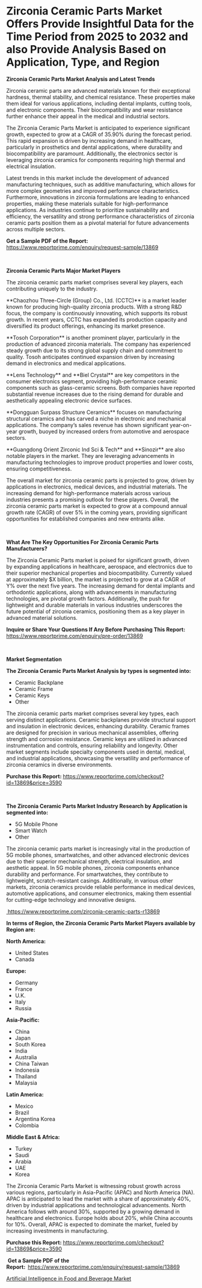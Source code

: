 <p><h1>Zirconia Ceramic Parts Market Offers Provide Insightful Data for the Time Period from 2025 to 2032 and also Provide Analysis Based on Application, Type, and Region</h1></p><p><strong>Zirconia Ceramic Parts Market Analysis and Latest Trends</strong></p>
<p><p>Zirconia ceramic parts are advanced materials known for their exceptional hardness, thermal stability, and chemical resistance. These properties make them ideal for various applications, including dental implants, cutting tools, and electronic components. Their biocompatibility and wear resistance further enhance their appeal in the medical and industrial sectors.</p><p>The Zirconia Ceramic Parts Market is anticipated to experience significant growth, expected to grow at a CAGR of 35.90% during the forecast period. This rapid expansion is driven by increasing demand in healthcare, particularly in prosthetics and dental applications, where durability and biocompatibility are paramount. Additionally, the electronics sector is leveraging zirconia ceramics for components requiring high thermal and electrical insulation.</p><p>Latest trends in this market include the development of advanced manufacturing techniques, such as additive manufacturing, which allows for more complex geometries and improved performance characteristics. Furthermore, innovations in zirconia formulations are leading to enhanced properties, making these materials suitable for high-performance applications. As industries continue to prioritize sustainability and efficiency, the versatility and strong performance characteristics of zirconia ceramic parts position them as a pivotal material for future advancements across multiple sectors.</p></p>
<p><strong>Get a Sample PDF of the Report:&nbsp;</strong> <a href="https://www.reportprime.com/enquiry/request-sample/13869?utm_campaign=2933&utm_medium=2&utm_source=Github&utm_content=ia&utm_term=20032025&utm_id=zirconia-ceramic-parts">https://www.reportprime.com/enquiry/request-sample/13869</a></p>
<p>&nbsp;</p>
<p><strong>Zirconia Ceramic Parts Major Market Players</strong></p>
<p><p>The zirconia ceramic parts market comprises several key players, each contributing uniquely to the industry. </p><p>**Chaozhou Three-Circle (Group) Co., Ltd. (CCTC)** is a market leader known for producing high-quality zirconia products. With a strong R&D focus, the company is continuously innovating, which supports its robust growth. In recent years, CCTC has expanded its production capacity and diversified its product offerings, enhancing its market presence.</p><p>**Tosoh Corporation** is another prominent player, particularly in the production of advanced zirconia materials. The company has experienced steady growth due to its strong global supply chain and commitment to quality. Tosoh anticipates continued expansion driven by increasing demand in electronics and medical applications.</p><p>**Lens Technology** and **Biel Crystal** are key competitors in the consumer electronics segment, providing high-performance ceramic components such as glass-ceramic screens. Both companies have reported substantial revenue increases due to the rising demand for durable and aesthetically appealing electronic device surfaces.</p><p>**Dongguan Surpass Structure Ceramics** focuses on manufacturing structural ceramics and has carved a niche in electronic and mechanical applications. The company’s sales revenue has shown significant year-on-year growth, buoyed by increased orders from automotive and aerospace sectors.</p><p>**Guangdong Orient Zirconic Ind Sci & Tech** and **Sinozir** are also notable players in the market. They are leveraging advancements in manufacturing technologies to improve product properties and lower costs, ensuring competitiveness.</p><p>The overall market for zirconia ceramic parts is projected to grow, driven by applications in electronics, medical devices, and industrial materials. The increasing demand for high-performance materials across various industries presents a promising outlook for these players. Overall, the zirconia ceramic parts market is expected to grow at a compound annual growth rate (CAGR) of over 5% in the coming years, providing significant opportunities for established companies and new entrants alike.</p></p>
<p>&nbsp;</p>
<p><strong>What Are The Key Opportunities For Zirconia Ceramic Parts Manufacturers?</strong></p>
<p><p>The Zirconia Ceramic Parts market is poised for significant growth, driven by expanding applications in healthcare, aerospace, and electronics due to their superior mechanical properties and biocompatibility. Currently valued at approximately $X billion, the market is projected to grow at a CAGR of Y% over the next five years. The increasing demand for dental implants and orthodontic applications, along with advancements in manufacturing technologies, are pivotal growth factors. Additionally, the push for lightweight and durable materials in various industries underscores the future potential of zirconia ceramics, positioning them as a key player in advanced material solutions.</p></p>
<p><strong>Inquire or Share Your Questions If Any Before Purchasing This Report:</strong> <a href="https://www.reportprime.com/enquiry/pre-order/13869?utm_campaign=2933&utm_medium=2&utm_source=Github&utm_content=ia&utm_term=20032025&utm_id=zirconia-ceramic-parts">https://www.reportprime.com/enquiry/pre-order/13869</a></p>
<p>&nbsp;</p>
<p><strong>Market Segmentation</strong></p>
<p><strong>The Zirconia Ceramic Parts Market Analysis by types is segmented into:</strong></p>
<p><ul><li>Ceramic Backplane</li><li>Ceramic Frame</li><li>Ceramic Keys</li><li>Other</li></ul></p>
<p><p>The zirconia ceramic parts market comprises several key types, each serving distinct applications. Ceramic backplanes provide structural support and insulation in electronic devices, enhancing durability. Ceramic frames are designed for precision in various mechanical assemblies, offering strength and corrosion resistance. Ceramic keys are utilized in advanced instrumentation and controls, ensuring reliability and longevity. Other market segments include specialty components used in dental, medical, and industrial applications, showcasing the versatility and performance of zirconia ceramics in diverse environments.</p></p>
<p><strong>Purchase this Report:&nbsp;</strong><a href="https://www.reportprime.com/checkout?id=13869&price=3590&utm_campaign=2933&utm_medium=2&utm_source=Github&utm_content=ia&utm_term=20032025&utm_id=zirconia-ceramic-parts">https://www.reportprime.com/checkout?id=13869&price=3590</a></p>
<p>&nbsp;</p>
<p><strong>The Zirconia Ceramic Parts Market Industry Research by Application is segmented into:</strong></p>
<p><ul><li>5G Mobile Phone</li><li>Smart Watch</li><li>Other</li></ul></p>
<p><p>The zirconia ceramic parts market is increasingly vital in the production of 5G mobile phones, smartwatches, and other advanced electronic devices due to their superior mechanical strength, electrical insulation, and aesthetic appeal. In 5G mobile phones, zirconia components enhance durability and performance. For smartwatches, they contribute to lightweight, scratch-resistant casings. Additionally, in various other markets, zirconia ceramics provide reliable performance in medical devices, automotive applications, and consumer electronics, making them essential for cutting-edge technology and innovative designs.</p></p>
<p><a href="https://www.reportprime.com/zirconia-ceramic-parts-r13869?utm_campaign=2933&utm_medium=2&utm_source=Github&utm_content=ia&utm_term=20032025&utm_id=zirconia-ceramic-parts">&nbsp;https://www.reportprime.com/zirconia-ceramic-parts-r13869</a></p>
<p><strong>In terms of Region, the Zirconia Ceramic Parts Market Players available by Region are:</strong></p>
<p>
    <p> <strong> North America: </strong>
        <ul>
            <li>United States</li>
            <li>Canada</li>
        </ul>
        </p> 
    <p> <strong> Europe: </strong>
        <ul>
            <li>Germany</li>
            <li>France</li>
            <li>U.K.</li>
            <li>Italy</li>
            <li>Russia</li>
        </ul>
        </p> 
    <p> <strong> Asia-Pacific: </strong>
        <ul>
            <li>China</li>
            <li>Japan</li>
            <li>South Korea</li>
            <li>India</li>
            <li>Australia</li>
            <li>China Taiwan</li>
            <li>Indonesia</li>
            <li>Thailand</li>
            <li>Malaysia</li>
        </ul>
        </p> 
    <p> <strong> Latin America: </strong>
        <ul>
            <li>Mexico</li>
            <li>Brazil</li>
            <li>Argentina Korea</li>
            <li>Colombia</li>
        </ul>
        </p> 
    <p> <strong> Middle East & Africa: </strong>
        <ul>
            <li>Turkey</li>
            <li>Saudi</li>
            <li>Arabia</li>
            <li>UAE</li>
            <li>Korea</li>
        </ul>
    </p>
    </p>
<p><p>The Zirconia Ceramic Parts Market is witnessing robust growth across various regions, particularly in Asia-Pacific (APAC) and North America (NA). APAC is anticipated to lead the market with a share of approximately 40%, driven by industrial applications and technological advancements. North America follows with around 30%, supported by a growing demand in healthcare and electronics. Europe holds about 20%, while China accounts for 10%. Overall, APAC is expected to dominate the market, fueled by increasing investments in manufacturing.</p></p>
<p><strong>Purchase this Report: </strong><a href="https://www.reportprime.com/checkout?id=13869&price=3590&utm_campaign=2933&utm_medium=2&utm_source=Github&utm_content=ia&utm_term=20032025&utm_id=zirconia-ceramic-parts">https://www.reportprime.com/checkout?id=13869&price=3590</a></p>
<p>&nbsp;<strong>Get a Sample PDF of the Report:&nbsp;&nbsp;</strong><a href="https://www.reportprime.com/enquiry/request-sample/13869?utm_campaign=2933&utm_medium=2&utm_source=Github&utm_content=ia&utm_term=20032025&utm_id=zirconia-ceramic-parts">https://www.reportprime.com/enquiry/request-sample/13869</a></p>
<p><strong></strong></p>
<p><p><a href="https://github.com/edacruz6/Market-Research-Report-List-1/blob/main/artificial-intelligence-in-food-and-beverage-market.md?utm_campaign=2933&utm_medium=2&utm_source=Github&utm_content=ia&utm_term=20032025&utm_id=zirconia-ceramic-parts">Artificial Intelligence in Food and Beverage Market</a></p></p>